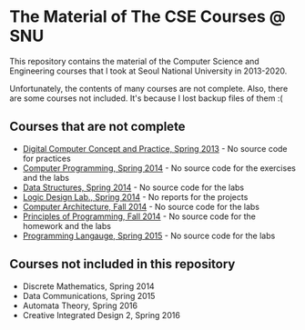# The Material of The CSE Courses @ SNU

This repository contains the material of the Computer Science and Engineering courses that I took at Seoul National University in 2013-2020.

Unfortunately, the contents of many courses are not complete. Also, there are some courses not included. It's because I lost backup files of them :(

## Courses that are not complete

- [Digital Computer Concept and Practice, Spring 2013](https://github.com/hyunjinjeong/snu-cse-courses-material/tree/master/Digital%20Computer%20Concept%20and%20Practice%2C%20Spring%202013) - No source code for practices
- [Computer Programming, Spring 2014](https://github.com/hyunjinjeong/snu-cse-courses-material/tree/master/Computer%20Programming%2C%20Spring%202014) - No source code for the exercises and the labs
- [Data Structures, Spring 2014](https://github.com/hyunjinjeong/snu-cse-courses-material/tree/master/Data%20Structures%2C%20Spring%202014) - No source code for the labs
- [Logic Design Lab., Spring 2014](https://github.com/hyunjinjeong/snu-cse-courses-material/tree/master/Logic%20Design%20Lab.%2C%20Spring%202014) - No reports for the projects
- [Computer Architecture, Fall 2014](https://github.com/hyunjinjeong/snu-cse-courses-material/tree/master/Computer%20Architecture%2C%20Fall%202014) - No source code for the labs
- [Principles of Programming, Fall 2014](https://github.com/hyunjinjeong/snu-cse-courses-material/tree/master/Principles%20of%20Programming%2C%20Fall%202014) - No source code for the homework and the labs
- [Programming Langauge, Spring 2015](https://github.com/hyunjinjeong/snu-cse-courses-material/tree/master/Programming%20Langauge%2C%20Spring%202015/sf) - No source code for the labs

## Courses not included in this repository

- Discrete Mathematics, Spring 2014
- Data Communications, Spring 2015
- Automata Theory, Spring 2016
- Creative Integrated Design 2, Spring 2016
